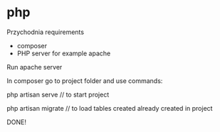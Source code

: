 # php 

Przychodnia requirements

- composer
- PHP server for example apache

Run apache server

In composer go to project folder and use commands:

php artisan serve              // to start project

php artisan migrate            // to load tables created already created in project


DONE!
